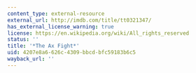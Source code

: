 ```yaml
---
content_type: external-resource
external_url: http://imdb.com/title/tt0321347/
has_external_license_warning: true
license: https://en.wikipedia.org/wiki/All_rights_reserved
status: ''
title: '*The Ax Fight*'
uid: 4207e8a6-626c-4309-bbcd-bfc59183b6c5
wayback_url: ''
---
```

